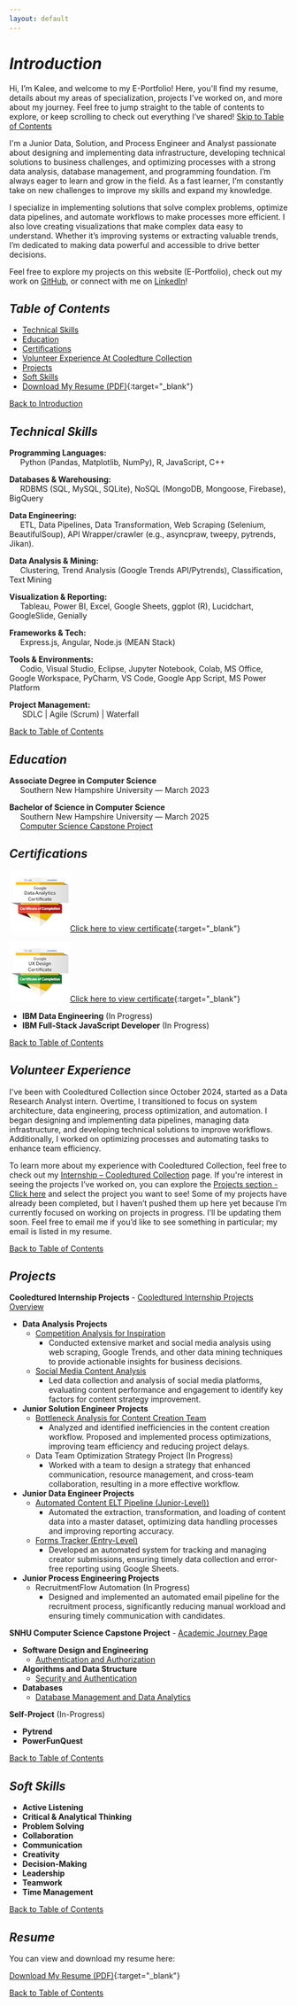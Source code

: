 ```yaml
---
layout: default
---
```

# _Introduction_

Hi, I’m Kalee, and welcome to my E-Portfolio! Here, you'll find my resume, details about my areas of specialization, projects I've worked on, and more about my journey. Feel free to jump straight to the table of contents to explore, or keep scrolling to check out everything I’ve shared! [Skip to Table of Contents](#table-of-contents)

I'm a Junior Data, Solution, and Process Engineer and Analyst passionate about designing and implementing data infrastructure, developing technical solutions to business challenges, and optimizing processes with a strong data analysis, database management, and programming foundation. I’m always eager to learn and grow in the field. As a fast learner, I’m constantly take on new challenges to improve my skills and expand my knowledge.

I specialize in implementing solutions that solve complex problems, optimize data pipelines, and automate workflows to make processes more efficient. I also love creating visualizations that make complex data easy to understand. Whether it’s improving systems or extracting valuable trends, I’m dedicated to making data powerful and accessible to drive better decisions.

Feel free to explore my projects on this website (E-Portfolio), check out my work on [GitHub](https://github.com/Kalee914), or connect with me on [LinkedIn](https://www.linkedin.com/in/kalee-l-566433184/)! 

## _Table of Contents_
- [Technical Skills](#technical-skills)
- [Education](#education)
- [Certifications](#certifications)
- [Volunteer Experience At Cooledture Collection](#volunteer-experience)
- [Projects](#projects)
- [Soft Skills](#soft-skills)
- [Download My Resume (PDF)](assets/KaLee_Li_Resume_Watermarked_25.pdf){:target="_blank"}

[Back to Introduction](#introduction)

## _Technical Skills_

**Programming Languages:**  
&nbsp;&nbsp;&nbsp;&nbsp;&nbsp;Python (Pandas, Matplotlib, NumPy), R, JavaScript, C++  

**Databases & Warehousing:**  
&nbsp;&nbsp;&nbsp;&nbsp;&nbsp;RDBMS (SQL, MySQL, SQLite), NoSQL (MongoDB, Mongoose, Firebase), BigQuery  

**Data Engineering:**  
&nbsp;&nbsp;&nbsp;&nbsp;&nbsp;ETL, Data Pipelines, Data Transformation, Web Scraping (Selenium, BeautifulSoup), API Wrapper/crawler (e.g., asyncpraw, tweepy, pytrends, Jikan). 

**Data Analysis & Mining:**  
&nbsp;&nbsp;&nbsp;&nbsp;&nbsp;Clustering, Trend Analysis (Google Trends API/Pytrends), Classification, Text Mining  

**Visualization & Reporting:**  
&nbsp;&nbsp;&nbsp;&nbsp;&nbsp;Tableau, Power BI, Excel, Google Sheets, ggplot (R), Lucidchart, GoogleSlide, Genially  

**Frameworks & Tech:**  
&nbsp;&nbsp;&nbsp;&nbsp;&nbsp;Express.js, Angular, Node.js (MEAN Stack)

**Tools & Environments:**  
&nbsp;&nbsp;&nbsp;&nbsp;&nbsp;Codio, Visual Studio, Eclipse, Jupyter Notebook, Colab, MS Office, Google Workspace, PyCharm, VS Code, Google App Script, MS Power Platform 

**Project Management:**  
&nbsp;&nbsp;&nbsp;&nbsp;&nbsp; SDLC | Agile (Scrum) | Waterfall  

[Back to Table of Contents](#table-of-contents)

## _Education_

**Associate Degree in Computer Science**  
&nbsp;&nbsp;&nbsp;&nbsp;&nbsp;Southern New Hampshire University — March 2023  

**Bachelor of Science in Computer Science**  
&nbsp;&nbsp;&nbsp;&nbsp;&nbsp;Southern New Hampshire University — March 2025  
&nbsp;&nbsp;&nbsp;&nbsp;&nbsp;[Computer Science Capstone Project](./cs-capstone.html)  

## _Certifications_  

![Google Data Analytics Professional Certificate](assets/img/google-data-analystic-cert-small.png)[Click here to view certificate](https://coursera.org/share/ba9fb6984954d1f7f568b757fae57747){:target="_blank"}  

![Google UX Design Professional Certificate](assets/img/google-ux-design-professional-cert-small.png)[Click here to view certificate](https://coursera.org/share/1c6a7f20e76947b027bacb0d5b7d0a84){:target="_blank"}  

- **IBM Data Engineering** (In Progress)  
- **IBM Full-Stack JavaScript Developer** (In Progress)  

[Back to Table of Contents](#table-of-contents)

## _Volunteer Experience_  

I've been with Cooledtured Collection since October 2024, started as a Data Research Analyst intern. Overtime, I transitioned to focus on system architecture, data engineering, process optimization, and automation. I began designing and implementing data pipelines, managing data infrastructure, and developing technical solutions to improve workflows. Additionally, I worked on optimizing processes and automating tasks to enhance team efficiency.

To learn more about my experience with Cooledtured Collection, feel free to check out my [Internship – Cooledtured Collection](./cooledtured-internship.html) page. If you're interest in seeing the projects I’ve worked on, you can explore the [Projects section - Click here](#projects) and select the project you want to see! Some of my projects have already been completed, but I haven’t pushed them up here yet because I’m currently focused on working on projects in progress. I’ll be updating them soon. Feel free to email me if you’d like to see something in particular; my email is listed in my resume.

  
[Back to Table of Contents](#table-of-contents)

## _Projects_  
**Cooledtured Internship Projects** - [Cooledtured Internship Projects Overview](./cooledtured-internship.html)  
- **Data Analysis Projects** 
    - [Competition Analysis for Inspiration](./cooledtured-internship.html#competition-analysis-for-inspiration-boxlunch)
        - Conducted extensive market and social media analysis using web scraping, Google Trends, and other data mining techniques to provide actionable insights for business decisions.  
    - [Social Media Content Analysis](./cooledtured-internship.html#social-media-insight-and-content-analysis)
        - Led data collection and analysis of social media platforms, evaluating content performance and engagement to identify key factors for content strategy improvement.        
- **Junior Solution Engineer Projects**  
    - [Bottleneck Analysis for Content Creation Team](./cooledtured-internship.html#bottleneck-analysis-for-content-creation-team)
        - Analyzed and identified inefficiencies in the content creation workflow. Proposed and implemented process optimizations, improving team efficiency and reducing project delays.
    - Data Team Optimization Strategy Project (In Progress)
        - Worked with a team to design a strategy that enhanced communication, resource management, and cross-team collaboration, resulting in a more effective workflow.  
- **Junior Data Engineer Projects**  
    - [Automated Content ELT Pipeline (Junior-Level))](./cooledtured-internship.html#automated-content-elt-pipeline)
        - Automated the extraction, transformation, and loading of content data into a master dataset, optimizing data handling processes and improving reporting accuracy.
    - [Forms Tracker (Entry-Level)](./cooledtured-internship.html#forms-tracker)
        - Developed an automated system for tracking and managing creator submissions, ensuring timely data collection and error-free reporting using Google Sheets.
- **Junior Process Engineering Projects**
    - RecruitmentFlow Automation (In Progress)
        - Designed and implemented an automated email pipeline for the recruitment process, significantly reducing manual workload and ensuring timely communication with candidates.  

**SNHU Computer Science Capstone Project** - [Academic Journey Page](./cs-capstone.html)
- **Software Design and Engineering**
    - [Authentication and Authorization](./cs-capstone.html#enhancement-1-software-design-and-engineering)  
- **Algorithms and Data Structure**
    - [Security and Authentication](./cs-capstone.html#enhancement-2-algorithms-and-data-structure)  
- **Databases** 
    - [Database Management and Data Analytics](./cs-capstone.html#enhancement-3-databases)

**Self-Project** (In-Progress)
- **Pytrend**
- **PowerFunQuest**


[Back to Table of Contents](#table-of-contents)

## _Soft Skills_  

- **Active Listening**
- **Critical & Analytical Thinking**
- **Problem Solving**
- **Collaboration**
- **Communication**
- **Creativity**
- **Decision-Making**
- **Leadership**
- **Teamwork**
- **Time Management** 

[Back to Table of Contents](#table-of-contents)

## _Resume_  
You can view and download my resume here:  

[Download My Resume (PDF)](assets/KaLee_Li_Resume_Watermarked_25.pdf){:target="_blank"}

[Back to Table of Contents](#table-of-contents)